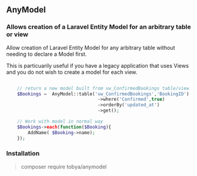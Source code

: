 ## AnyModel

### Allows creation of a Laravel Entity Model for an arbitrary table or view

Allow creation of Laravel Entity Model for any arbitrary table without needing to declare a Model first.

This is particuarily useful if you have a legacy application 
that uses Views and you do not wish to create a model for each view.

````php

    // return a new model built from vw_ConfirmedBookings table/view
    $Bookings =  AnyModel::table('vw_ConfirmedBookings','BookingID')
                                  ->where('Confirmed',true)                                  
                                  ->orderBy('updated_at')
                                  ->get();

    // Work with model in normal way
    $Bookings->each(function($Booking){
        AddName( $Booking->name);
    });
````

### Installation

> composer require tobya/anymodel
